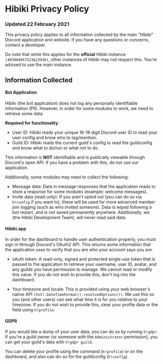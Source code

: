 # Hibiki Privacy Policy

### Updated 22 February 2021

This privacy policy applies to all information collected by the main "Hibiki" Discord application and website. If you have any questions or concerns, contact a developer.

Do note that while this applies for the **official** Hibiki instance `(493904957523623936)`, other instances of Hibiki may not respect this. You're advised to use the main instance.

## Information Collected

#### Bot Application

Hibiki (the bot application) does not log any personally identifiable information (PII). However, in order for some modules to work, we need to retrieve some data.

**Required for functionality**:

- User ID: Hibiki reads your unique 16-18 digit Discord user ID to read your user config and know who to tag/mention.
- Guild ID: Hibiki reads the current guild's config to read the guildconfig and know what to do/run or what not to do.

This information is **NOT** identifiable and is publically viewable through Discord's open API. If you have a problem with this, do not use our application.

Additionally, some modules may need to collect the following:

- Message data: Data in message responses that the application reads to store a response for some modules (example: welcome messages).
- Invite data (read-only): If you aren't opted out (you can do so via `h!config` if you want to), these will be used for more advanced member join logging (such as who invited someone). Data is wiped following a bot restart, and is not saved permanently anywhere. Additionally, we (the Hibiki Development Team), will never read said data.

#### Hibiki.app

In order for the dashboard to handle user authentication properly, you must sign in through Discord's OAuth2 API. This returns some information that the application uses to verify that you are who your account says you are.

- oAuth token: A read-only, signed and protected single-use token that is passed to the application to retrieve your username, user ID, avatar, and any guilds you have permission to manage. We cannot read or modify this value. If you do not wish to provide this, don't log into the dashboard.

- Your timezone and locale: This is provided using your web browser's native API `(Intl.DateTimeFormat().resolvedOptions())`. We use this so you (and other users) can see what time it is for you relative to your timezone. If you do not wish to provide this, clear your profile data or the field using `h!profile`.

#### GDPR

If you would like a dump of your user data, you can do so by running `h!gdpr`. If you're a guild owner (or someone with the `Administrator` permission), you can get your guild's data with `h!gdpr guild`.

You can delete your profile using the command (`h!profile`) or on the dashboard, and also can do-so for the guildconfig (`h!config`).
